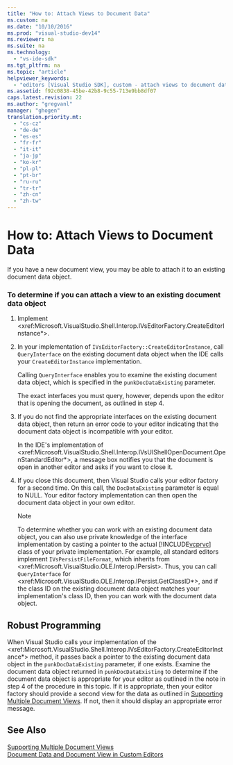 ```yaml
---
title: "How to: Attach Views to Document Data"
ms.custom: na
ms.date: "10/10/2016"
ms.prod: "visual-studio-dev14"
ms.reviewer: na
ms.suite: na
ms.technology: 
  - "vs-ide-sdk"
ms.tgt_pltfrm: na
ms.topic: "article"
helpviewer_keywords: 
  - "editors [Visual Studio SDK], custom - attach views to document data"
ms.assetid: f92c0838-45be-42b8-9c55-713e9bb8df07
caps.latest.revision: 22
ms.author: "gregvanl"
manager: "ghogen"
translation.priority.mt: 
  - "cs-cz"
  - "de-de"
  - "es-es"
  - "fr-fr"
  - "it-it"
  - "ja-jp"
  - "ko-kr"
  - "pl-pl"
  - "pt-br"
  - "ru-ru"
  - "tr-tr"
  - "zh-cn"
  - "zh-tw"
---
```

# How to: Attach Views to Document Data
If you have a new document view, you may be able to attach it to an existing document data object.  
  
### To determine if you can attach a view to an existing document data object  
  
1.  Implement \<xref:Microsoft.VisualStudio.Shell.Interop.IVsEditorFactory.CreateEditorInstance*>.  
  
2.  In your implementation of `IVsEditorFactory::CreateEditorInstance`, call `QueryInterface` on the existing document data object when the IDE calls your `CreateEditorInstance` implementation.  
  
     Calling `QueryInterface` enables you to examine the existing document data object, which is specified in the `punkDocDataExisting` parameter.  
  
     The exact interfaces you must query, however, depends upon the editor that is opening the document, as outlined in step 4.  
  
3.  If you do not find the appropriate interfaces on the existing document data object, then return an error code to your editor indicating that the document data object is incompatible with your editor.  
  
     In the IDE's implementation of \<xref:Microsoft.VisualStudio.Shell.Interop.IVsUIShellOpenDocument.OpenStandardEditor*>, a message box notifies you that the document is open in another editor and asks if you want to close it.  
  
4.  If you close this document, then Visual Studio calls your editor factory for a second time. On this call, the `DocDataExisting` parameter is equal to NULL. Your editor factory implementation can then open the document data object in your own editor.  
  
    > [!NOTE]
    >  To determine whether you can work with an existing document data object, you can also use private knowledge of the interface implementation by casting a pointer to the actual [!INCLUDE[vcprvc](../codequality/includes/vcprvc_md.md)] class of your private implementation. For example, all standard editors implement `IVsPersistFileFormat`, which inherits from \<xref:Microsoft.VisualStudio.OLE.Interop.IPersist>. Thus, you can call `QueryInterface` for \<xref:Microsoft.VisualStudio.OLE.Interop.IPersist.GetClassID*>, and if the class ID on the existing document data object matches your implementation's class ID, then you can work with the document data object.  
  
## Robust Programming  
 When Visual Studio calls your implementation of the \<xref:Microsoft.VisualStudio.Shell.Interop.IVsEditorFactory.CreateEditorInstance*> method, it passes back a pointer to the existing document data object in the `punkDocDataExisting` parameter, if one exists. Examine the document data object returned in `punkDocDataExisting` to determine if the document data object is appropriate for your editor as outlined in the note in step 4 of the procedure in this topic. If it is appropriate, then your editor factory should provide a second view for the data as outlined in [Supporting Multiple Document Views](../extensibility/supporting-multiple-document-views.md). If not, then it should display an appropriate error message.  
  
## See Also  
 [Supporting Multiple Document Views](../extensibility/supporting-multiple-document-views.md)   
 [Document Data and Document View in Custom Editors](../extensibility/document-data-and-document-view-in-custom-editors.md)